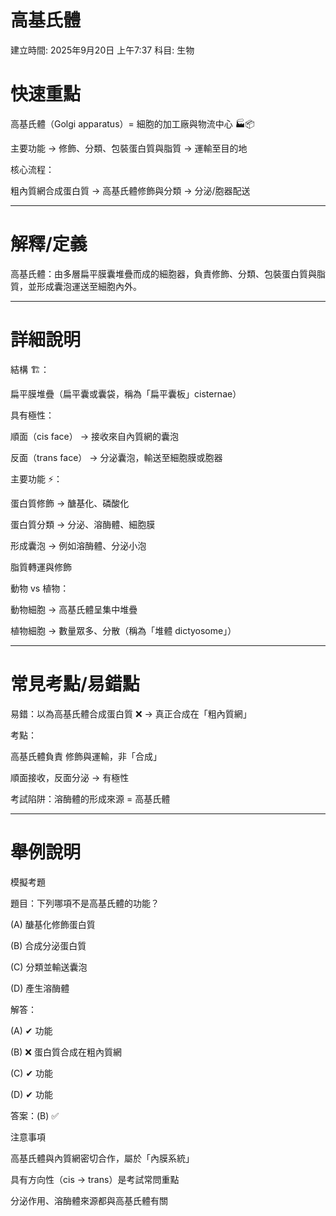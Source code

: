 # 高基氏體

建立時間: 2025年9月20日 上午7:37
科目: 生物

# 快速重點

高基氏體（Golgi apparatus）= 細胞的加工廠與物流中心 🏭📦

主要功能 → 修飾、分類、包裝蛋白質與脂質 → 運輸至目的地

核心流程：

粗內質網合成蛋白質 → 高基氏體修飾與分類 → 分泌/胞器配送

---

# 解釋/定義

高基氏體：由多層扁平膜囊堆疊而成的細胞器，負責修飾、分類、包裝蛋白質與脂質，並形成囊泡運送至細胞內外。

---

# 詳細說明

結構 🏗️：

扁平膜堆疊（扁平囊或囊袋，稱為「扁平囊板」cisternae）

具有極性：

順面（cis face） → 接收來自內質網的囊泡

反面（trans face） → 分泌囊泡，輸送至細胞膜或胞器

主要功能 ⚡：

蛋白質修飾 → 醣基化、磷酸化

蛋白質分類 → 分泌、溶酶體、細胞膜

形成囊泡 → 例如溶酶體、分泌小泡

脂質轉運與修飾

動物 vs 植物：

動物細胞 → 高基氏體呈集中堆疊

植物細胞 → 數量眾多、分散（稱為「堆體 dictyosome」）

---

# 常見考點/易錯點

易錯：以為高基氏體合成蛋白質 ❌ → 真正合成在「粗內質網」

考點：

高基氏體負責 修飾與運輸，非「合成」

順面接收，反面分泌 → 有極性

考試陷阱：溶酶體的形成來源 = 高基氏體

---

# 舉例說明

模擬考題

題目：下列哪項不是高基氏體的功能？

(A) 醣基化修飾蛋白質

(B) 合成分泌蛋白質

(C) 分類並輸送囊泡

(D) 產生溶酶體

解答：

(A) ✔ 功能

(B) ❌ 蛋白質合成在粗內質網

(C) ✔ 功能

(D) ✔ 功能

答案：(B) ✅

注意事項

高基氏體與內質網密切合作，屬於「內膜系統」

具有方向性（cis → trans）是考試常問重點

分泌作用、溶酶體來源都與高基氏體有關
